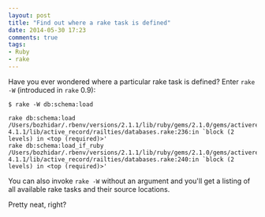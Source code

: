 ```yaml
---
layout: post
title: "Find out where a rake task is defined"
date: 2014-05-30 17:23
comments: true
tags:
- Ruby
- rake
---
```


Have you ever wondered where a particular rake task is defined? Enter `rake -W` (introduced in `rake` 0.9):

```
$ rake -W db:schema:load

rake db:schema:load                 /Users/bozhidar/.rbenv/versions/2.1.1/lib/ruby/gems/2.1.0/gems/activerecord-4.1.1/lib/active_record/railties/databases.rake:236:in `block (2 levels) in <top (required)>'
rake db:schema:load_if_ruby         /Users/bozhidar/.rbenv/versions/2.1.1/lib/ruby/gems/2.1.0/gems/activerecord-4.1.1/lib/active_record/railties/databases.rake:240:in `block (2 levels) in <top (required)>'
```

You can also invoke `rake -W` without an argument and you'll get a listing of all available rake tasks and their source locations.

Pretty neat, right?
